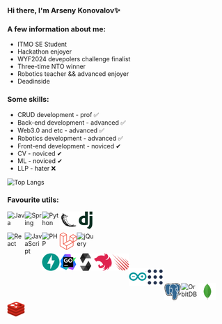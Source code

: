 ### Hi there, I'm Arseny Konovalov✨

### A few information about me:
- ITMO SE Student
- Hackathon enjoyer
- WYF2024 devepolers challenge finalist
- Three-time NTO winner
- Robotics teacher && advanced enjoyer
- Deadinside

### Some skills:
- CRUD development - prof ✅
- Back-end development - advanced ✅
- Web3.0 and etc - advanced ✅
- Robotics development - advanced ✅
- Front-end development - noviced ✔
- CV - noviced ✔
- ML - noviced ✔
- LLP - hater ❌

![Top Langs](https://github-readme-stats.vercel.app/api/top-langs/?username=fooolyhard&hide=html,jupyter%20notebook&theme=cobalt)

### Favourite utils:
<img align="left" alt="Java"    width="40px" src="https://cdn.jsdelivr.net/gh/devicons/devicon/icons/java/java-original-wordmark.svg" />
<img align="left" alt="Spring"      width="40px" src="https://cdn.jsdelivr.net/gh/devicons/devicon/icons/spring/spring-original.svg" />
<img align="left" alt="Python"  width="40px" src="https://cdn.jsdelivr.net/gh/devicons/devicon/icons/python/python-original-wordmark.svg" />
<img align="left" alt="Flask"  width="40px" src="https://github.com/devicons/devicon/blob/v2.16.0/icons/flask/flask-original.svg" />
<img align="left" alt="Django"  width="40px" src="https://github.com/devicons/devicon/blob/v2.16.0/icons/django/django-plain.svg" />

<br/><br/>

<img align="left" alt="React"       width="40px" src="https://cdn.jsdelivr.net/gh/devicons/devicon/icons/react/react-original-wordmark.svg" />
<img align="left" alt="JavaScript"  width="40px" src="https://cdn.jsdelivr.net/gh/devicons/devicon/icons/javascript/javascript-original.svg" />
<img align="left" alt="PHP"     width="40px" src="https://cdn.jsdelivr.net/gh/devicons/devicon/icons/php/php-original.svg" />
<img align="left" alt="Laravel"     width="40px" src="https://github.com/devicons/devicon/blob/v2.16.0/icons/laravel/laravel-original.svg" />
<img align="left" alt="jQuery"      width="40px" src="https://cdn.jsdelivr.net/gh/devicons/devicon/icons/jquery/jquery-original-wordmark.svg" />

<br/><br/>

<img align="left" alt="FastAPI"      width="40px" src="https://github.com/devicons/devicon/blob/v2.16.0/icons/fastapi/fastapi-original.svg" />
<img align="left" alt="Go"      width="40px" src="https://github.com/devicons/devicon/blob/v2.16.0/icons/goland/goland-original.svg" />
<img align="left" alt="Solidity"      width="40px" src="https://github.com/devicons/devicon/blob/v2.16.0/icons/solidity/solidity-original.svg" />
<img align="left" alt="NestJS"      width="40px" src="https://github.com/devicons/devicon/blob/v2.16.0/icons/nestjs/nestjs-original.svg" />
<img align="left" alt="Meteor"      width="40px" src="https://github.com/devicons/devicon/blob/v2.16.0/icons/meteor/meteor-original.svg" />
<br/><br/>
<img align="left" alt="Arduino"     width="40px" src="https://github.com/devicons/devicon/blob/v2.16.0/icons/arduino/arduino-original.svg" />
<img align="left" alt="ROS"     width="40px" src="https://github.com/devicons/devicon/blob/v2.16.0/icons/ros/ros-original.svg" />
<br/><br/>
<img align="left" alt="PostgresDB"     width="40px" src="https://github.com/devicons/devicon/blob/v2.16.0/icons/postgresql/postgresql-original.svg" />
<img align="left" alt="OrbitDB"     width="40px" src="https://github.com/orbitdb/logo/blob/main/orbit_db_logo_color.png" />
<img align="left" alt="MongoDB"     width="40px" src="https://github.com/devicons/devicon/blob/v2.16.0/icons/mongodb/mongodb-original.svg" />
<img align="left" alt="Redis"     width="40px" src="https://github.com/devicons/devicon/blob/v2.16.0/icons/redis/redis-original.svg" />

<br />
<br />


<!--
**FooolyHARD/FooolyHARD** is a ✨ _special_ ✨ repository because its `README.md` (this file) appears on your GitHub profile.

Here are some ideas to get you started:

- 🔭 I’m currently working on ...
- 🌱 I’m currently learning ...
- 👯 I’m looking to collaborate on ...
- 🤔 I’m looking for help with ...
- 💬 Ask me about ...
- 📫 How to reach me: ...
- 😄 Pronouns: ...
- ⚡ Fun fact: ...
-->
